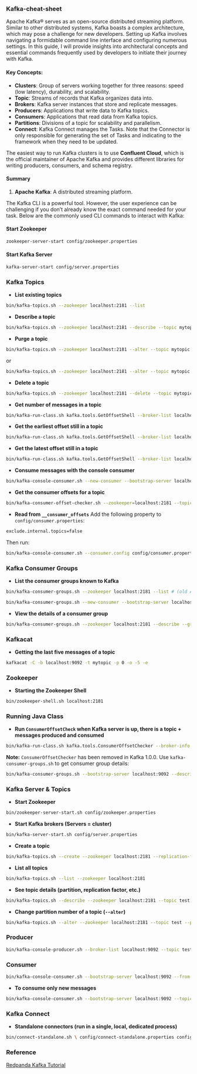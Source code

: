 ### Kafka-cheat-sheet  

Apache Kafka® serves as an open-source distributed streaming platform. Similar to other distributed systems, Kafka boasts a complex architecture, which may pose a challenge for new developers. Setting up Kafka involves navigating a formidable command line interface and configuring numerous settings. In this guide, I will provide insights into architectural concepts and essential commands frequently used by developers to initiate their journey with Kafka.

#### Key Concepts:

- **Clusters**: Group of servers working together for three reasons: speed (low latency), durability, and scalability.
- **Topic**: Streams of records that Kafka organizes data into.
- **Brokers**: Kafka server instances that store and replicate messages.
- **Producers**: Applications that write data to Kafka topics.
- **Consumers**: Applications that read data from Kafka topics.
- **Partitions**: Divisions of a topic for scalability and parallelism.
- **Connect**: Kafka Connect manages the Tasks. Note that the Connector is only responsible for generating the set of Tasks and indicating to the framework when they need to be updated.

The easiest way to run Kafka clusters is to use **Confluent Cloud**, which is the official maintainer of Apache Kafka and provides different libraries for writing producers, consumers, and schema registry.

#### Summary

1. **Apache Kafka**: A distributed streaming platform.

The Kafka CLI is a powerful tool. However, the user experience can be challenging if you don’t already know the exact command needed for your task. Below are the commonly used CLI commands to interact with Kafka:

#### Start Zookeeper
```sh
zookeeper-server-start config/zookeeper.properties
```

#### Start Kafka Server
```sh
kafka-server-start config/server.properties
```

### Kafka Topics

- **List existing topics**
```sh
bin/kafka-topics.sh --zookeeper localhost:2181 --list
```

- **Describe a topic**
```sh
bin/kafka-topics.sh --zookeeper localhost:2181 --describe --topic mytopic
```

- **Purge a topic**
```sh
bin/kafka-topics.sh --zookeeper localhost:2181 --alter --topic mytopic --config retention.ms=1000
```

or

```sh
bin/kafka-topics.sh --zookeeper localhost:2181 --alter --topic mytopic --delete-config retention.ms
```

- **Delete a topic**
```sh
bin/kafka-topics.sh --zookeeper localhost:2181 --delete --topic mytopic
```

- **Get number of messages in a topic**
```sh
bin/kafka-run-class.sh kafka.tools.GetOffsetShell --broker-list localhost:9092 --topic mytopic --time -1 --offsets 1 | awk -F  ":" '{sum += $3} END {print sum}'
```

- **Get the earliest offset still in a topic**
```sh
bin/kafka-run-class.sh kafka.tools.GetOffsetShell --broker-list localhost:9092 --topic mytopic --time -2
```

- **Get the latest offset still in a topic**
```sh
bin/kafka-run-class.sh kafka.tools.GetOffsetShell --broker-list localhost:9092 --topic mytopic --time -1
```

- **Consume messages with the console consumer**
```sh
bin/kafka-console-consumer.sh --new-consumer --bootstrap-server localhost:9092 --topic mytopic --from-beginning
```

- **Get the consumer offsets for a topic**
```sh
bin/kafka-consumer-offset-checker.sh --zookeeper=localhost:2181 --topic=mytopic --group=my_consumer_group
```

- **Read from `__consumer_offsets`**
Add the following property to `config/consumer.properties`:
```sh
exclude.internal.topics=false
```

Then run:
```sh
bin/kafka-console-consumer.sh --consumer.config config/consumer.properties --from-beginning --topic __consumer_offsets --zookeeper localhost:2181 --formatter "kafka.coordinator.GroupMetadataManager\$OffsetsMessageFormatter"
```

### Kafka Consumer Groups

- **List the consumer groups known to Kafka**
```sh
bin/kafka-consumer-groups.sh --zookeeper localhost:2181 --list # (old API)
```
```sh
bin/kafka-consumer-groups.sh --new-consumer --bootstrap-server localhost:9092 --list # (new API)
```

- **View the details of a consumer group**
```sh
bin/kafka-consumer-groups.sh --zookeeper localhost:2181 --describe --group <group_name>
```

### Kafkacat

- **Getting the last five messages of a topic**
```sh
kafkacat -C -b localhost:9092 -t mytopic -p 0 -o -5 -e
```

### Zookeeper

- **Starting the Zookeeper Shell**
```sh
bin/zookeeper-shell.sh localhost:2181
```

### Running Java Class

- **Run `ConsumerOffsetCheck` when Kafka server is up, there is a topic + messages produced and consumed**
```sh
bin/kafka-run-class.sh kafka.tools.ConsumerOffsetChecker --broker-info --zookeeper localhost:2181 --group test-consumer-group
```

**Note:** `ConsumerOffsetChecker` has been removed in Kafka 1.0.0. Use `kafka-consumer-groups.sh` to get consumer group details:
```sh
bin/kafka-consumer-groups.sh --bootstrap-server localhost:9092 --describe --group consule-consumer-38063
```

### Kafka Server & Topics

- **Start Zookeeper**
```sh
bin/zookeeper-server-start.sh config/zookeeper.properties
```

- **Start Kafka brokers (Servers = cluster)**
```sh
bin/kafka-server-start.sh config/server.properties
```

- **Create a topic**
```sh
bin/kafka-topics.sh --create --zookeeper localhost:2181 --replication-factor 1 --partitions 1 --topic test
```

- **List all topics**
```sh
bin/kafka-topics.sh --list --zookeeper localhost:2181
```

- **See topic details (partition, replication factor, etc.)**
```sh
bin/kafka-topics.sh --describe --zookeeper localhost:2181 --topic test
```

- **Change partition number of a topic (`--alter`)**
```sh
bin/kafka-topics.sh --alter --zookeeper localhost:2181 --topic test --partitions 3
```

### Producer

```sh
bin/kafka-console-producer.sh --broker-list localhost:9092 --topic test
```

### Consumer

```sh
bin/kafka-console-consumer.sh --bootstrap-server localhost:9092 --from-beginning --topic test
```

- **To consume only new messages**
```sh
bin/kafka-console-consumer.sh --bootstrap-server localhost:9092 --topic test
```

### Kafka Connect

- **Standalone connectors (run in a single, local, dedicated process)**
```sh
bin/connect-standalone.sh \ config/connect-standalone.properties config/connect-file-source.properties config/connect-file-sink.properties
```

### Reference

[Redpanda Kafka Tutorial](https://redpanda.com/guides/kafka-tutorial)
